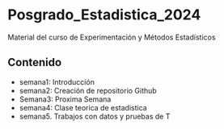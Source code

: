 # Posgrado_Estadistica_2024
Material del curso de Experimentación y Métodos Estadísticos 
## Contenido 
+ semana1: Introducción
+ semana2: Creación de repositorio Github
+ Semana3: Proxima Semana
+ semana4: Clase teorica de estadistica
+ semana5. Trabajos con datos y pruebas de T 